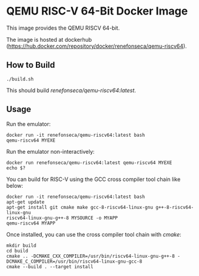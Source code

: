 # QEMU RISC-V 64-Bit Docker Image

This image provides the QEMU RISCV 64-bit.

The image is hosted at dockerhub (https://hub.docker.com/repository/docker/renefonseca/qemu-riscv64).

## How to Build

```
./build.sh
```

This should build *renefonseca/qemu-riscv64:latest*.

## Usage

Run the emulator:
```
docker run -it renefonseca/qemu-riscv64:latest bash
qemu-riscv64 MYEXE
```

Run the emulator non-interactively:
```
docker run renefonseca/qemu-riscv64:latest qemu-riscv64 MYEXE
echo $?
```

You can build for RISC-V using the GCC cross compiler tool chain like below:
```
docker run -it renefonseca/qemu-riscv64:latest bash
apt-get update
apt-get install git cmake make gcc-8-riscv64-linux-gnu g++-8-riscv64-linux-gnu
riscv64-linux-gnu-g++-8 MYSOURCE -o MYAPP
qemu-riscv64 MYAPP
```

Once installed, you can use the cross compiler tool chain with *cmake*:
```
mkdir build
cd build
cmake .. -DCMAKE_CXX_COMPILER=/usr/bin/riscv64-linux-gnu-g++-8 -DCMAKE_C_COMPILER=/usr/bin/riscv64-linux-gnu-gcc-8
cmake --build . --target install
```
